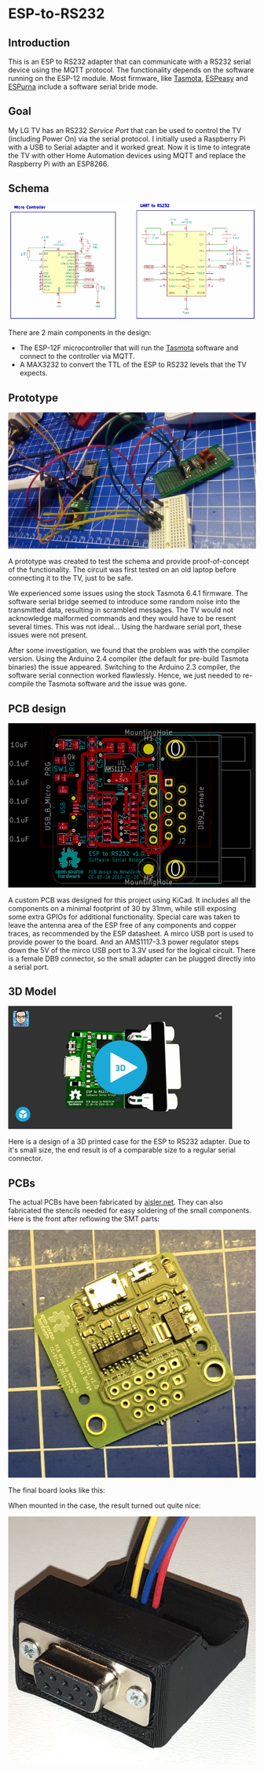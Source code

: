 # ESP-to-RS232

## Introduction

This is an ESP to RS232 adapter that can communicate with a RS232 serial device using the MQTT protocol.
The functionality depends on the software running on the ESP-12 module. Most firmware, like [Tasmota](https://github.com/arendst/Sonoff-Tasmota), [ESPeasy](https://github.com/letscontrolit/ESPEasy) and [ESPurna](https://github.com/xoseperez/espurna/wiki/Hardware) include a software serial bride mode.

## Goal

My LG TV has an RS232 *Service Port* that can be used to control the TV (including Power On) via the serial protocol. I initially used a Raspberry Pi with a USB to Serial adapter and it worked great.
Now it is time to integrate the TV with other Home Automation devices using MQTT and replace the Raspberry Pi with an ESP8266.

## Schema

![KiCad Schema](kicad-schema.png)

There are 2 main components in the design: 
- The ESP-12F microcontroller that will run the [Tasmota](https://github.com/arendst/Sonoff-Tasmota) software and connect to the controller via MQTT.
- A MAX3232 to convert the TTL of the ESP to RS232 levels that the TV expects.

## Prototype

![Protoboard](prototype.jpg)

A prototype was created to test the schema and provide proof-of-concept of the functionality. The circuit was first tested on an old laptop before connecting it to the TV, just to be safe.

We experienced some issues using the stock Tasmota 6.4.1 firmware. The software serial bridge seemed to introduce some random noise into the transmitted data, resulting in scrambled messages.
The TV would not acknowledge malformed commands and they would have to be resent several times. This was not ideal... Using the hardware serial port, these issues were not present.

After some investigation, we found that the problem was with the compiler version. Using the Arduino 2.4 compiler (the default for pre-build Tasmota binaries) the issue appeared.
Switching to the Arduino 2.3 compiler, the software serial connection worked flawlessly. Hence, we just needed to re-compile the Tasmota software and the issue was gone.

## PCB design

![KiCad Thumbnail](kicad-thumbnail.png)

A custom PCB was designed for this project using KiCad. It includes all the components on a minimal footprint of 30 by 31mm, while still exposing some extra GPIOs for additional functionality.
Special care was taken to leave the antenna area of the ESP free of any components and copper traces, as recommended by the ESP datasheet.
A mirco USB port is used to provide power to the board. And an AMS1117-3.3 power regulator steps down the 5V of the mirco USB port to 3.3V used for the logical circuit.
There is a female DB9 connector, so the small adapter can be plugged directly into a serial port.

## 3D Model

[![3D Model Thumbnail](3dmodel-thumb.png)](https://skfb.ly/6GKCE)

Here is a design of a 3D printed case for the ESP to RS232 adapter. Due to it's small size, the end result is of a comparable size to a regular serial connector.

## PCBs

The actual PCBs have been fabricated by [aisler.net](https://aisler.net). They can also fabricated the stencils needed for easy soldering of the small components. Here is the front after reflowing the SMT parts:

![Reflow Front](reflowfront.jpg)

The final board looks like this:


When mounted in the case, the result turned out quite nice:

![Final Result](finalresult.jpg)
